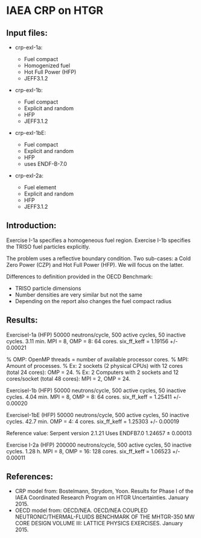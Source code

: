 # IAEA CRP on HTGR

Input files:
------------

* crp-exI-1a:
	- Fuel compact
	- Homogenized fuel
	- Hot Full Power (HFP)
	- JEFF3.1.2

* crp-exI-1b:
	- Fuel compact
	- Explicit and random
	- HFP
	- JEFF3.1.2

* crp-exI-1bE:
	- Fuel compact
	- Explicit and random
	- HFP
	- uses ENDF-B-7.0

* crp-exI-2a:
	- Fuel element
	- Explicit and random
	- HFP
	- JEFF3.1.2

Introduction:
-------------
Exercise I-1a specifies a homogeneous fuel region.
Exercise I-1b specifies the TRISO fuel particles explicitly.

The problem uses a reflective boundary condition.
Two sub-cases: a Cold Zero Power (CZP) and Hot Full Power (HFP).
We will focus on the latter.

Differences to definition provided in the OECD Benchmark:
- TRISO particle dimensions
- Number densities are very similar but not the same
- Depending on the report also changes the fuel compact radius

Results:
--------
ExerciseI-1a (HFP)
50000 neutrons/cycle, 500 active cycles, 50 inactive cycles.
3.11 min. MPI = 8, OMP = 8: 64 cores.
six_ff_keff = 1.19156 +/- 0.00021

% OMP: OpenMP threads = number of available processor cores.
% MPI: Amount of processes.
% Ex: 2 sockets (2 physical CPUs) with 12 cores (total 24 cores): OMP = 24.
% Ex: 2 Computers with 2 sockets and 12 cores/socket (total 48 cores): MPI = 2, OMP = 24.

ExerciseI-1b (HFP)
50000 neutrons/cycle, 500 active cycles, 50 inactive cycles.
4.04 min. MPI = 8, OMP = 8: 64 cores.
six_ff_keff = 1.25411 +/- 0.00020

ExerciseI-1bE (HFP)
50000 neutrons/cycle, 500 active cycles, 50 inactive cycles.
42.7 min. OMP = 4: 4 cores.
six_ff_keff = 1.25303 +/- 0.00019

Reference value:
Serpent version 2.1.21
Uses ENDFB7.0
1.24657 ± 0.00013

Exercise I-2a (HFP)
200000 neutrons/cycle, 500 active cycles, 50 inactive cycles.
1.28 h. MPI = 8, OMP = 16: 128 cores.
six_ff_keff = 1.06523 +/- 0.00011

References:
-----------
* CRP model from: Bostelmann, Strydom, Yoon. Results for Phase I of the IAEA Coordinated Research Program on HTGR Uncertainties. January 2015.
* OECD model from: OECD/NEA. OECD/NEA COUPLED NEUTRONIC/THERMAL-FLUIDS BENCHMARK OF THE MHTGR-350 MW CORE DESIGN VOLUME III: LATTICE PHYSICS EXERCISES. January 2015.